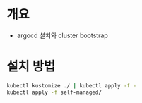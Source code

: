 # 개요
* argocd 설치와 cluster bootstrap

# 설치 방법
```bash
kubectl kustomize ./ | kubectl apply -f -
kubectl apply -f self-managed/
```
